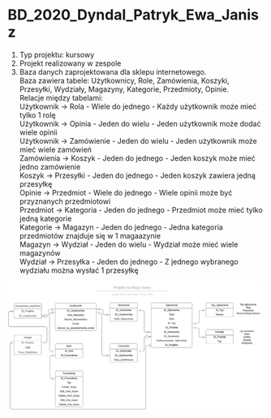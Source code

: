 # BD_2020_Dyndal_Patryk_Ewa_Janisz

1. Typ projektu: kursowy<br/>
2. Projekt realizowany w zespole<br/>
3. Baza danych zaprojektowana dla sklepu internetowego. <br/>
Baza zawiera tabele: Użytkownicy, Role, Zamówienia, Koszyki, Przesyłki, Wydziały, Magazyny, Kategorie, Przedmioty, Opinie.<br/>
Relacje między tabelami: <br/>
Użytkownik -> Rola - Wiele do jednego - Każdy użytkownik może mieć tylko 1 rolę <br/>
Użytkownik -> Opinia - Jeden do wielu - Jeden użytkownik może dodać wiele opinii <br/>
Użytkownik -> Zamówienie - Jeden do wielu - Jeden użytkownik może mieć wiele zamówień <br/>
Zamówienia -> Koszyk - Jeden do jednego - Jeden koszyk może mieć jedno zamówienie <br/>
Koszyk -> Przesyłki - Jeden do jednego - Jeden koszyk zawiera jedną przesyłkę <br/>
Opinie -> Przedmiot - Wiele do jednego - Wiele opinii może być przyznanych przedmiotowi <br/>
Przedmiot -> Kategoria - Jeden do jednego - Przedmiot może mieć tylko jedną kategorie <br/>
Kategorie -> Magazyn - Jeden do jednego - Jedna kategoria przedmiotów znajduje się w 1 magaazynie <br/>
Magazyn -> Wydział - Jeden do wielu - Wydział może mieć wiele magazynów <br/>
Wydział -> Przesyłka - Jeden do jednego - Z jednego wybranego wydziału można wysłać 1 przesyłkę <br/>

![ERD](./docs/Diagram_ERD.svg)
